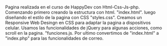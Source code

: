 Pagina realizada en el curso de HappyDev con Html-Css-Js-php.
Comenzando primero creando la estructura con html. "index.html".
luego diseñando el estilo de la pagina con CSS "styles.css".
Creamos un Responsive Web Desingn en CSS para adaptar la pagina a dispositivos celular.
Usamos las funcionalidades de jQuery para algunas acciones, como scroll en la pagina. "funciones.js.
Por ultimo convertimos de "index.html" a "index.php" para las funcionalidades de correo. 
